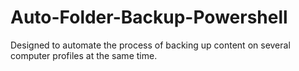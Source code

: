 # Auto-Folder-Backup-Powershell
Designed to automate the process of backing up content on several computer profiles at the same time.
